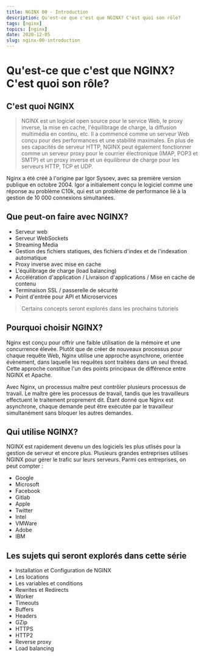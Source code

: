 ```yaml
---
title: NGINX 00 - Introduction
description: Qu'est-ce que c'est que NGINX? C'est quoi son rôle?
tags: [nginx]
topics: [nginx]
date: 2020-12-05
slug: nginx-00-introduction
---
```


# Qu'est-ce que c'est que NGINX? C'est quoi son rôle?

## C'est quoi NGINX

> NGINX est un logiciel open source pour le service Web, le proxy inverse, la mise en cache, l'équilibrage de charge, la diffusion multimédia en continu, etc. Il a commencé comme un serveur Web conçu pour des performances et une stabilité maximales. En plus de ses capacités de serveur HTTP, NGINX peut également fonctionner comme un serveur proxy pour le courrier électronique (IMAP, POP3 et SMTP) et un proxy inverse et un équilibreur de charge pour les serveurs HTTP, TCP et UDP.

Nginx a été créé à l'origine par Igor Sysoev, avec sa première version publique en octobre 2004. Igor a initialement conçu le logiciel comme une réponse au problème C10k, qui est un problème de performance lié à la gestion de 10 000 connexions simultanées.

## Que peut-on faire avec NGINX?

- Serveur web
- Serveur WebSockets
- Streaming Media
- Gestion des fichiers statiques, des fichiers d'index et de l'indexation automatique
- Proxy inverse avec mise en cache
- L'équilibrage de charge (load balancing)
- Accélération d'application / Livraison d'applications / Mise en cache de contenu
- Terminaison SSL / passerelle de sécurité
- Point d'entrée pour API et Microservices

> Certains concepts seront explorés dans les prochains tutoriels

## Pourquoi choisir NGINX?

Nginx est conçu pour offrir une faible utilisation de la mémoire et une concurrence élevée. Plutôt que de créer de nouveaux processus pour chaque requête Web, Nginx utilise une approche asynchrone, orientée évènement, dans laquelle les requêtes sont traitées dans un seul thread. Cette approche constitue l'un des points principaux de différence entre NGINX et Apache.

Avec Nginx, un processus maître peut contrôler plusieurs processus de travail. Le maître gère les processus de travail, tandis que les travailleurs effectuent le traitement proprement dit. Étant donné que Nginx est asynchrone, chaque demande peut être exécutée par le travailleur simultanément sans bloquer les autres demandes.

## Qui utilise NGINX?

NGINX est rapidement devenu un des logiciels les plus utlisés pour la gestion de serveur et encore plus. Plusieurs grandes entreprises utilises NGINX pour gérer le trafic sur leurs serveurs. Parmi ces entreprises, on peut compter :

- Google
- Microsoft
- Facebook
- Gitlab
- Apple
- Twitter
- Intel
- VMWare
- Adobe
- IBM

## Les sujets qui seront explorés dans cette série

- Installation et Configuration de NGINX
- Les locations
- Les variables et conditions
- Rewrites et Redirects
- Worker
- Timeouts
- Buffers
- Headers
- GZip
- HTTPS
- HTTP2
- Reverse proxy
- Load balancing
